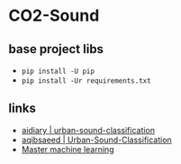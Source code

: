 # CO2-Sound

## base project libs

* `pip install -U pip`
* `pip install -Ur requirements.txt`

## links

* [aidiary | urban-sound-classification](https://github.com/aidiary/urban-sound-classification-keras)
* [aqibsaeed | Urban-Sound-Classification](https://github.com/aqibsaeed/Urban-Sound-Classification.git)
* [Master machine learning](https://machinelearningmastery.com/)
